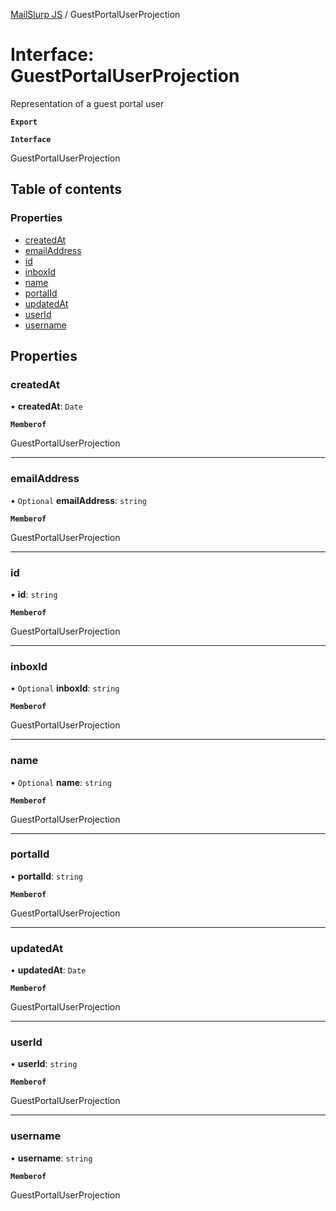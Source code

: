[MailSlurp JS](../README.md) / GuestPortalUserProjection

# Interface: GuestPortalUserProjection

Representation of a guest portal user

**`Export`**

**`Interface`**

GuestPortalUserProjection

## Table of contents

### Properties

- [createdAt](GuestPortalUserProjection.md#createdat)
- [emailAddress](GuestPortalUserProjection.md#emailaddress)
- [id](GuestPortalUserProjection.md#id)
- [inboxId](GuestPortalUserProjection.md#inboxid)
- [name](GuestPortalUserProjection.md#name)
- [portalId](GuestPortalUserProjection.md#portalid)
- [updatedAt](GuestPortalUserProjection.md#updatedat)
- [userId](GuestPortalUserProjection.md#userid)
- [username](GuestPortalUserProjection.md#username)

## Properties

### createdAt

• **createdAt**: `Date`

**`Memberof`**

GuestPortalUserProjection

___

### emailAddress

• `Optional` **emailAddress**: `string`

**`Memberof`**

GuestPortalUserProjection

___

### id

• **id**: `string`

**`Memberof`**

GuestPortalUserProjection

___

### inboxId

• `Optional` **inboxId**: `string`

**`Memberof`**

GuestPortalUserProjection

___

### name

• `Optional` **name**: `string`

**`Memberof`**

GuestPortalUserProjection

___

### portalId

• **portalId**: `string`

**`Memberof`**

GuestPortalUserProjection

___

### updatedAt

• **updatedAt**: `Date`

**`Memberof`**

GuestPortalUserProjection

___

### userId

• **userId**: `string`

**`Memberof`**

GuestPortalUserProjection

___

### username

• **username**: `string`

**`Memberof`**

GuestPortalUserProjection

